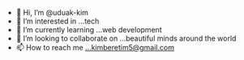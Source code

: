 - 👋 Hi, I’m @uduak-kim
- 👀 I’m interested in ...tech
- 🌱 I’m currently learning ...web development
- 💞️ I’m looking to collaborate on ...beautiful minds around the world
- 📫 How to reach me ...kimberetim5@gmail.com

<!---
uduak-kim/uduak-kim is a ✨ special ✨ repository because its `README.md` (this file) appears on your GitHub profile.
You can click the Preview link to take a look at your changes.
--->
